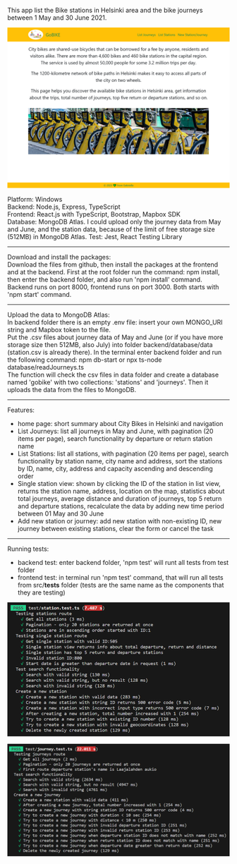 This app list the Bike stations in Helsinki area and the bike journeys between 1 May and 30 June 2021.

![Home page picture](homepage.png)

Platform: Windows <br />
Backend: Node.js, Express, TypeScript <br />
Frontend: React.js with TypeScript, Bootstrap, Mapbox SDK <br />
Database: MongoDB Atlas. I could upload only the journey data from May and June, and the station data, because of the limit of free storage size (512MB) in MongoDB Atlas.
Test: Jest, React Testing Library

---

Download and install the packages:<br />
Download the files from github, then install the packages at the frontend and at the backend.
First at the root folder run the command: npm install, then enter the backend folder, and also run 'npm install' command.<br />
Backend runs on port 8000, frontend runs on port 3000. Both starts with 'npm start' command.

---

Upload the data to MongoDB Atlas:<br />
In backend folder there is an empty .env file: insert your own MONGO_URI string and Mapbox token to the file.<br />
Put the .csv files about journey data of May and June (or if you have more storage size then 512MB, also July) into folder backend/database/data (station.csv is already there). In the terminal enter backend folder and run the following command: npm db-start or npx ts-node database/readJourneys.ts<br />
The function will check the csv files in data folder and create a database named 'gobike' with two collections: 'stations' and 'journeys'. Then it uploads the data from the files to MongoDB.

---

Features:

- home page: short summary about City Bikes in Helsinki and navigation
- List Journeys: list all journeys in May and June, with pagination (20 items per page), search functionality by departure or return station name
- List Stations: list all stations, with pagination (20 items per page), search functionality by station name, city name and address, sort the stations by ID, name, city, address and capacity ascending and descending order
- Single station view: shown by clicking the ID of the station in list view, returns the station name, address, location on the map, statistics about total journeys, average distance and duration of journeys, top 5 return and departure stations, recalculate the data by adding new time period between 01 May and 30 June
- Add new station or journey: add new station with non-existing ID, new journey between existing stations, clear the form or cancel the task

---

Running tests:

- backend test: enter backend folder, 'npm test' will runt all tests from test folder
- frontend test: in terminal run 'npm test' command, that will run all tests from src/**tests** folder (tests are the same name as the components that they are testing)

![backend test result](test-stations.png)

![backend test result](test-journeys.png)
